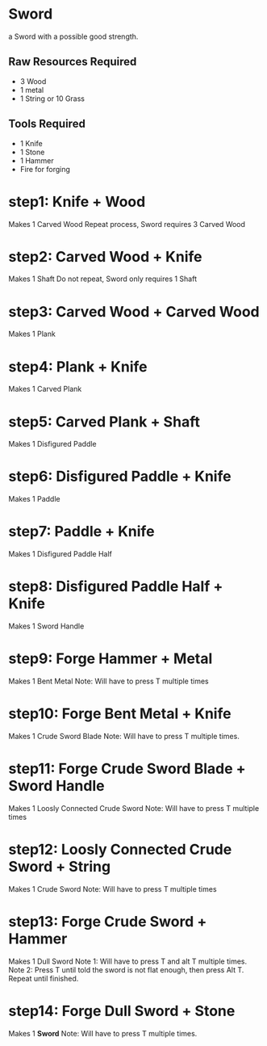 # Sword

a Sword with a possible good strength.

## Raw Resources Required
* 3 Wood
* 1 metal
* 1 String or 10 Grass
## Tools Required
* 1 Knife
* 1 Stone
* 1 Hammer
* Fire for forging

# step1: Knife + Wood
Makes 1 Carved Wood
Repeat process, Sword requires 3 Carved Wood
# step2: Carved Wood + Knife
Makes 1 Shaft
Do not repeat, Sword only requires 1 Shaft
# step3: Carved Wood + Carved Wood
Makes 1 Plank
# step4: Plank + Knife
Makes 1 Carved Plank
# step5: Carved Plank + Shaft
Makes 1 Disfigured Paddle
# step6: Disfigured Paddle + Knife
Makes 1 Paddle
# step7: Paddle + Knife
Makes 1 Disfigured Paddle Half
# step8: Disfigured Paddle Half + Knife
Makes 1 Sword Handle
# step9: Forge Hammer + Metal
Makes 1 Bent Metal
Note: Will have to press T multiple times
# step10: Forge Bent Metal + Knife
Makes 1 Crude Sword Blade
Note: Will have to press T multiple times.
# step11: Forge Crude Sword Blade + Sword Handle
Makes 1 Loosly Connected Crude Sword
Note: Will have to press T multiple times
# step12: Loosly Connected Crude Sword + String
Makes 1 Crude Sword
Note: Will have to press T multiple times
# step13: Forge Crude Sword + Hammer
Makes 1 Dull Sword
Note 1: Will have to press T and alt T multiple times.
Note 2: Press T until told the sword is not flat enough, then press Alt T. Repeat until finished.
# step14: Forge Dull Sword + Stone
Makes 1 **Sword**
Note: Will have to press T multiple times.